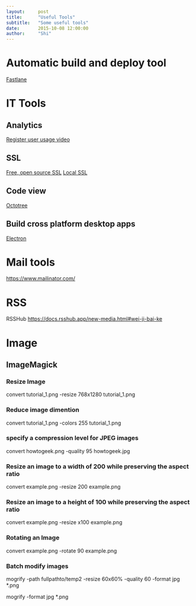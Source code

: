 ```yaml
---
layout:     post
title:      "Useful Tools"
subtitle:   "Some useful tools"
date:       2015-10-08 12:00:00
author:     "Shi"
---
```




# Automatic build and deploy tool

[Fastlane](https://fastlane.tools/)

# IT Tools

## Analytics

[Register user usage video](https://www.smartlook.com)

## SSL

[Free, open source SSL](https://letsencrypt.org/) 
[Local SSL](https://www.freecodecamp.org/news/how-to-get-https-working-on-your-local-development-environment-in-5-minutes-7af615770eec/) 

## Code view

[Octotree](https://chrome.google.com/webstore/detail/octotree/bkhaagjahfmjljalopjnoealnfndnagc)

## Build cross platform desktop apps

[Electron](http://electron.atom.io/)

# Mail tools

https://www.mailinator.com/



# RSS

RSSHub https://docs.rsshub.app/new-media.html#wei-ji-bai-ke



# Image

## ImageMagick

### Resize Image

convert tutorial_1.png -resize 768x1280 tutorial_1.png 

### Reduce image dimention

convert tutorial_1.png -colors 255 tutorial_1.png 

### specify a compression level for JPEG images

convert howtogeek.png -quality 95 howtogeek.jpg

### Resize an image to a width of 200 while preserving the aspect ratio

convert example.png -resize 200 example.png

### Resize an image to a height of 100 while preserving the aspect ratio

convert example.png -resize x100 example.png

### Rotating an Image

convert example.png -rotate 90 example.png

### Batch modify images

mogrify -path fullpathto/temp2 -resize 60x60% -quality 60 -format jpg *.png

mogrify -format jpg *.png



